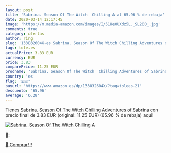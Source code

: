 ```yaml
---
layout: post
title: 'Sabrina. Season Of The Witch  Chilling A al 65.96 % de rebaja'
date: 2020-03-14 12:17:45
image: 'https://m.media-amazon.com/images/I/51He0UXdz5L._SL200_.jpg'
comments: true
category: ofertas
author: ring
slug: '133832604X-es Sabrina. Season Of The Witch Chilling Adventures of Sabrina'
tags: tole.es
actualPrice: 3.83 EUR
currency: EUR
price: 3.83
comparePrice: 11.25 EUR
prodname: 'Sabrina. Season Of The Witch  Chilling Adventures of Sabrina '
country: 'es'
flag: '🇪🇸'
buyurl: 'https://www.amazon.es/dp/133832604X/?tag=tolees-21'
descuento: '65.96'
average: '6.28'
---
```


Tienes [Sabrina. Season Of The Witch  Chilling Adventures of Sabrina ](https://www.amazon.es/dp/133832604X/?tag=tolees-21) con precio final de  3.83 EUR (original: 11.25 EUR) (65.96 %  de rebaja) aqui!

[![Sabrina. Season Of The Witch  Chilling A](https://m.media-amazon.com/images/I/51He0UXdz5L._SL200_.jpg)](https://www.amazon.es/dp/133832604X/?tag=tolees-21)

🔎:


[🛒 Comprar!!!](https://www.amazon.es/dp/133832604X/?tag=tolees-21)
